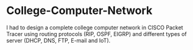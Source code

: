 # College-Computer-Network

I had to design a complete college computer network in CISCO Packet Tracer using routing protocols (RIP, OSPF, EIGRP) and different types of server (DHCP, DNS, FTP, E-mail and IoT).
